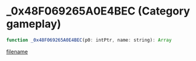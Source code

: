 # _0x48F069265A0E4BEC (Category gameplay)

```js
function _0x48F069265A0E4BEC(p0: intPtr, name: string): Array
```

[filename](_0x48F069265A0E4BEC_m.md ':include')